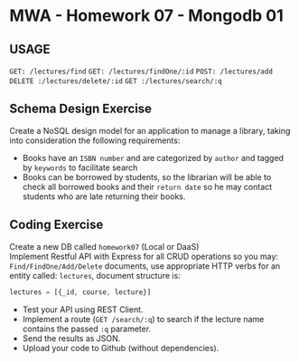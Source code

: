 # MWA - Homework 07 - Mongodb 01

## USAGE
`GET: /lectures/find`
`GET: /lectures/findOne/:id`
`POST: /lectures/add`
`DELETE :/lectures/delete/:id`
`GET :/lectures/search/:q`


## Schema Design Exercise
Create a NoSQL design model for an application to manage a library, taking into consideration the following requirements:
* Books have an `ISBN number` and are categorized by `author` and tagged by `keywords` to facilitate search
* Books can be borrowed by students, so the librarian will be able to check all borrowed books and their `return date` so he may contact students who are late returning their books.
  
## Coding Exercise
Create a new DB called `homework07` (Local or DaaS)  
Implement Restful API with Express for all CRUD operations so you may: `Find/FindOne/Add/Delete` documents, use appropriate HTTP verbs for an entity called: `lectures`, document structure is:  
```javascript
lectures = [{_id, course, lecture}]
```
* Test your API using REST Client.  
* Implement a route (`GET /search/:q`) to search if the lecture name contains the passed `:q` parameter.  
* Send the results as JSON.  
* Upload your code to Github (without dependencies).
